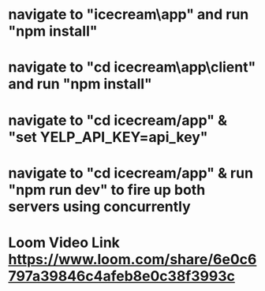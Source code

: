 # navigate to "icecream\app" and run "npm install" 

# navigate to "cd icecream\app\client" and run "npm install" 

# navigate to "cd icecream/app" & "set YELP_API_KEY=api_key"

# navigate to "cd icecream/app" & run "npm run dev" to fire up both servers using concurrently

# Loom Video Link https://www.loom.com/share/6e0c6797a39846c4afeb8e0c38f3993c
